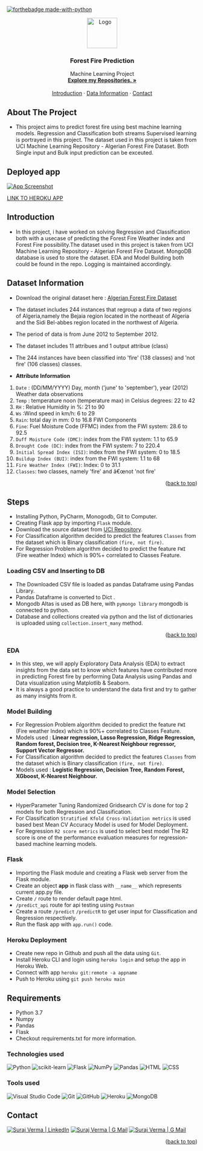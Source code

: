 [![forthebadge made-with-python](http://ForTheBadge.com/images/badges/made-with-python.svg)](https://www.python.org/)

<div id="top"></div>

<div align="center">
  <a href="https://github.com/vsuraj25">
    <img src="https://img.icons8.com/external-dreamcreateicons-flat-dreamcreateicons/64/null/external-fire-weather-dreamcreateicons-flat-dreamcreateicons.png" alt="Logo" width="80" height="80"/> 
  </a>

    
<h3 align="center">Forest Fire Prediction</h3>

 <p align="center">
    Machine Learning Project
    <br />
    <a href="https://github.com/vsuraj25"><strong>Explore my Repositories. »</strong></a>
    <br />
    <br />
    <a href="#intro">Introduction</a>
    ·
    <a href="#data"> Data Information</a>
    ·
    <a href="#contact">Contact</a>
  </p>
</div>

<!-- ABOUT THE PROJECT -->
## **About The Project**
* This project aims to predict forest fire using best machine learning models. Regression and Classification both streams Supervised learning is portrayed in this project. The dataset used in this project is taken from UCI Machine Learning Repository - Algerian Forest Fire Dataset. Both Single input and Bulk input prediction can be exceuted.

## **Deployed app**
[![App Screenshot](https://user-images.githubusercontent.com/55409076/205839379-5159eefb-a203-436a-8f0e-8209d4ad1f1e.PNG)](https://web-production-ae1b.up.railway.app/)

[LINK TO HEROKU APP](https://web-production-ae1b.up.railway.app/)

<!-- GETTING STARTED -->
<div id="intro"></div>

## **Introduction**
*  In this project, i have worked on solving Regression and Classification both with a usecase of predicting the Forest Fire Weather index and Forest Fire possibility.The dataset used in this project is taken from UCI Machine Learning Repository - Algerian Forest Fire Dataset. MongoDB database is used to store the dataset. EDA and Model Building both could be found in the repo. Logging is maintained accordingly.
  
 
<div id="data"></div>
<!-- USAGE EXAMPLES -->

## **Dataset Information**

* Download the original dataset here : 
  [Algerian Forest Fire Dataset](https://archive.ics.uci.edu/ml/machine-learning-databases/00547/Algerian_forest_fires_dataset_UPDATE.csv)

 
* The dataset includes 244 instances that regroup a data of two regions of Algeria,namely the Bejaia region located in the northeast of Algeria and the Sidi Bel-abbes region located in the northwest of Algeria.

* The period of data is from June 2012 to September 2012.

* The dataset includes 11 attribues and 1 output attribue (class)

* The 244 instances have been classified into 'fire' (138 classes) and 'not fire' (106 classes) classes.

* **Attribute Information**

1. `Date` : (DD/MM/YYYY) Day, month ('june' to 'september'), year (2012) Weather data observations
2. `Temp` : temperature noon (temperature max) in Celsius degrees: 22 to 42
3. `RH` : Relative Humidity in %: 21 to 90
4. `Ws` :Wind speed in km/h: 6 to 29
5. `Rain`: total day in mm: 0 to 16.8 FWI Components
6. `Fine`: Fuel Moisture Code (FFMC) index from the FWI system: 28.6 to 92.5
7. `Duff Moisture Code (DMC)`: index from the FWI system: 1.1 to 65.9
8. `Drought Code (DC)`: index from the FWI system: 7 to 220.4
9. `Initial Spread Index (ISI)`: index from the FWI system: 0 to 18.5
10. `Buildup Index (BUI)`: index from the FWI system: 1.1 to 68
11. `Fire Weather Index (FWI)`:  Index: 0 to 31.1
12. `Classes`: two classes, namely 'fire' and â€œnot 'not fire'

<p align="right">(<a href="#top">back to top</a>)</p> 

<!-- USAGE EXAMPLES -->
## Steps

* Installing Python, PyCharm, Monogodb, Git to Computer.
* Creating Flask app by importing `Flask` module.
* Download the source dataset from [UCI Repository](https://archive.ics.uci.edu/ml/datasets/Algerian+Forest+Fires+Dataset++#).
* For Classification algorithm decided to predict the features `Classes` from the dataset which is Binary classification `(fire, not fire)`.
* For Regression Problem algorithm decided to predict the feature `FWI` (Fire weather Index) which is 90%+ correlated to Classes Feature.

### Loading CSV and Inserting to DB
* The Downloaded CSV file is loaded as pandas Dataframe using Pandas Library.
* Pandas Dataframe is converted to Dict .
* Mongodb Altas is used as DB here, with `pymongo library` mongodb is connected to python.
* Database and collections created via python and the list of dictionaries is uploaded using `collection.insert_many` method.

<p align="right">(<a href="#top">back to top</a>)</p> 

### EDA
* In this step, we will apply Exploratory Data Analysis (EDA) to extract insights from the data set to know which features have contributed more in predicting Forest fire by performing Data Analysis using Pandas and Data visualization using Matplotlib & Seaborn. 
* It is always a good practice to understand the data first and try to gather as many insights from it.

### Model Building 
* For Regression Problem algorithm decided to predict the feature `FWI` (Fire weather Index) which is 90%+ correlated to Classes Feature.
* Models used : **Linear regression, Lasso Regression, Ridge Regression, Random forest, Decision tree, K-Nearest Neighbour regressor, Support Vector Regressor.**
* For Classification algorithm decided to predict the features `Classes` from the dataset which is Binary classification `(fire, not fire)`.
* Models used : **Logistic Regression, Decision Tree, Random Forest, XGboost, K-Nearest Neighbour.**

### Model Selection
* HyperParameter Tuning Randomized Gridsearch CV is done for top 2 models for both Regression and Classification.
* For Classification `Stratified Kfold Cross-Validation metrics` is used based best Mean CV Accuracy Model is used for Model Deployment.
* For Regression `R2 score metrics` is used to select best model The R2 score is one of the performance evaluation measures for regression-based machine learning models.

### Flask
* Importing the Flask module and creating a Flask web server from the Flask module.
* Create an object **app** in flask class with `__name__` which represents current app.py file.
* Create `/` route to render default page html.
* `/predict_api` route for api testing using `Postman`
* Create a route `/predict` `/predictR` to get user input for Classification and Regression respectively. 
* Run the flask app with `app.run()` code.

### Heroku Deployment
* Create new repo in Github and push all the data using `Git`.
* Install Heroku CLI and login using `heroku login` and setup the app in Heroku Web.
* Connect with app `heroku git:remote -a appname`
* Push to Heroku using `git push heroku main`

## **Requirements**
* Python 3.7
* Numpy
* Pandas
* Flask
* Checkout requirements.txt for more information.

### **Technologies used**
![Python](https://img.shields.io/badge/python-3670A0?style=for-the-badge&logo=python&logoColor=ffdd54)
![scikit-learn](https://img.shields.io/badge/scikit--learn-%23F7931E.svg?style=for-the-badge&logo=scikit-learn&logoColor=white)
![Flask](https://img.shields.io/badge/flask-%23000.svg?style=for-the-badge&logo=flask&logoColor=white)
![NumPy](https://img.shields.io/badge/numpy-%23013243.svg?style=for-the-badge&logo=numpy&logoColor=white)
![Pandas](https://img.shields.io/badge/pandas-%23150458.svg?style=for-the-badge&logo=pandas&logoColor=white)
![HTML](https://img.shields.io/badge/HTML-239120?style=for-the-badge&logo=html5&logoColor=white)
![CSS](https://img.shields.io/badge/CSS-239120?&style=for-the-badge&logo=css3&logoColor=white)


### **Tools used**
![Visual Studio Code](https://img.shields.io/badge/Visual_Studio_Code-0078D4?style=for-the-badge&logo=visual%20studio%20code&logoColor=white)
![Git](https://img.shields.io/badge/git-%23F05033.svg?style=for-the-badge&logo=git&logoColor=white)
![GitHub](https://img.shields.io/badge/github-%23121011.svg?style=for-the-badge&logo=github&logoColor=white)
![Heroku](https://img.shields.io/badge/heroku-%23430098.svg?style=for-the-badge&logo=heroku&logoColor=white)
![MongoDB](https://img.shields.io/badge/MongoDB-4EA94B?style=for-the-badge&logo=mongodb&logoColor=white)

<!-- CONTACT -->
<div id="contact"></div>

## **Contact**
[![Suraj Verma | LinkedIn](https://img.shields.io/badge/Suraj_Verma-eeeeee?style=for-the-badge&logo=linkedin&logoColor=ffffff&labelColor=0A66C2)][reach_linkedin]
[![Suraj Verma | G Mail](https://img.shields.io/badge/sv255255-eeeeee?style=for-the-badge&logo=gmail&logoColor=ffffff&labelColor=EA4335)][reach_gmail]
[![Suraj Verma | G Mail](https://img.shields.io/badge/My_Portfolio-eeeeee?style=for-the-badge)][reach_gmail]

[reach_linkedin]: https://www.linkedin.com/in/suraj-verma-982b31157/
[reach_gmail]: mailto:sv255255@gmail.com?subject=Github


<p align="right">(<a href="#top">back to top</a>)</p>



